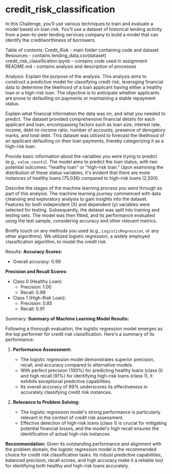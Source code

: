 # credit_risk_classification

In this Challenge, you’ll use various techniques to train and evaluate a model based on loan risk. You’ll use a dataset of historical lending activity from a peer-to-peer lending services company to build a model that can identify the creditworthiness of borrowers.

Table of contents:
Credit_Risk - main folder containing code and dataset
Resources - contains lending_data.csv(dataset)
credit_risk_classification.ipynb - contains code used in assignment
README.md - contains analysis and description of processes

Analysis:
Explain the purpose of the analysis.
This analysis aims to construct a predictive model for classifying credit risk, leveraging financial data to determine the likelihood of a loan applicant having either a healthy loan or a high-risk loan. The objective is to anticipate whether applicants are prone to defaulting on payments or maintaining a stable repayment status.

Explain what financial information the data was on, and what you needed to predict.
The dataset provided comprehensive financial details for each applicant and loan, encompassing factors such as loan size, interest rate, income, debt-to-income ratio, number of accounts, presence of derogatory marks, and total debt. This dataset was utilized to forecast the likelihood of an applicant defaulting on their loan payments, thereby categorizing it as a high-risk loan.

Provide basic information about the variables you were trying to predict (e.g., `value_counts`).
The model aims to predict the loan status, with two potential outcomes: "healthy loan" or "high-risk loan." Upon examining the distribution of these status variables, it's evident that there are more instances of healthy loans (75,036) compared to high-risk loans (2,500).

Describe the stages of the machine learning process you went through as part of this analysis.
The machine learning journey commenced with data cleansing and exploratory analysis to gain insights into the dataset. Features for both independent (X) and dependent (y) variables were selected for testing. Subsequently, the dataset was split into training and testing sets. The model was then fitted, and its performance evaluated using the test sample, considering accuracy and other relevant metrics.

Briefly touch on any methods you used (e.g., `LogisticRegression`, or any other algorithms).
We utilized logistic regression, a widely employed classification algorithm, to model the credit risk.

Results:
**Accuracy Scores:**
- Overall accuracy: 0.99

**Precision and Recall Scores:**
- Class 0 (Healthy Loan):
  - Precision: 1.00
  - Recall: 0.99
- Class 1 (High-Risk Loan):
  - Precision: 0.85
  - Recall: 0.91

Summary:
  **Summary of Machine Learning Model Results:**

Following a thorough evaluation, the logistic regression model emerges as the top performer for credit risk classification. Here's a summary of its performance:

1. **Performance Assessment:**
   - The logistic regression model demonstrates superior precision, recall, and accuracy compared to alternative models.
   - With perfect precision (100%) for predicting healthy loans (class 0) and high recall (91%) for identifying high-risk loans (class 1), it exhibits exceptional predictive capabilities.
   - Its overall accuracy of 99% underscores its effectiveness in accurately classifying credit risk instances.

2. **Relevance to Problem Solving:**
   - The logistic regression model's strong performance is particularly relevant in the context of credit risk assessment.
   - Effective detection of high-risk loans (class 1) is crucial for mitigating potential financial losses, and the model's high recall ensures the identification of actual high-risk instances.

**Recommendation:**
Given its outstanding performance and alignment with the problem domain, the logistic regression model is the recommended choice for credit risk classification tasks. Its robust predictive capabilities, balanced precision, recall scores, and high accuracy make it a reliable tool for identifying both healthy and high-risk loans accurately.

